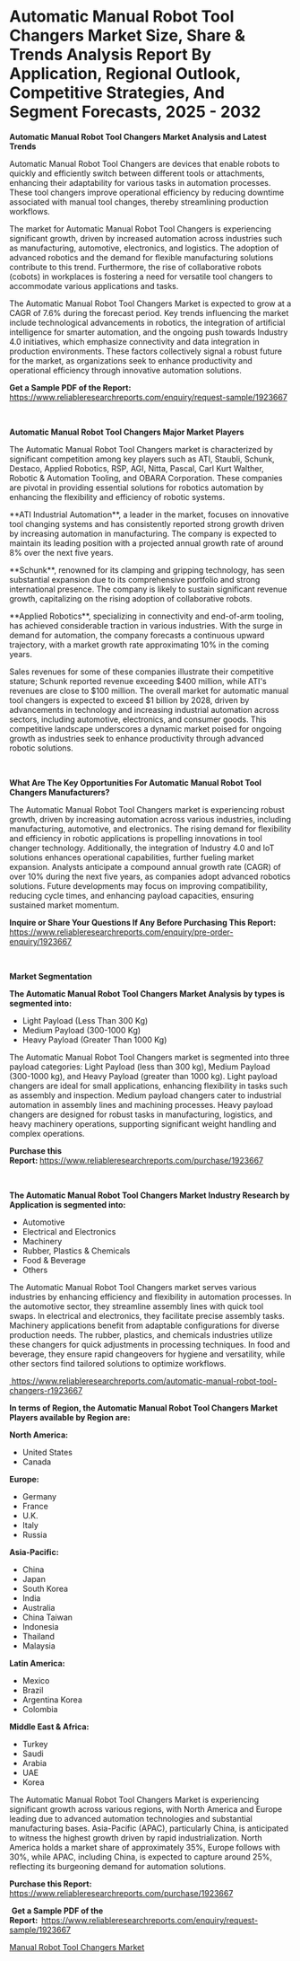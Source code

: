<p><h1>Automatic Manual Robot Tool Changers Market Size, Share & Trends Analysis Report By Application, Regional Outlook, Competitive Strategies, And Segment Forecasts, 2025 - 2032</h1></p><p><strong>Automatic Manual Robot Tool Changers Market Analysis and Latest Trends</strong></p>
<p><p>Automatic Manual Robot Tool Changers are devices that enable robots to quickly and efficiently switch between different tools or attachments, enhancing their adaptability for various tasks in automation processes. These tool changers improve operational efficiency by reducing downtime associated with manual tool changes, thereby streamlining production workflows. </p><p>The market for Automatic Manual Robot Tool Changers is experiencing significant growth, driven by increased automation across industries such as manufacturing, automotive, electronics, and logistics. The adoption of advanced robotics and the demand for flexible manufacturing solutions contribute to this trend. Furthermore, the rise of collaborative robots (cobots) in workplaces is fostering a need for versatile tool changers to accommodate various applications and tasks.</p><p>The Automatic Manual Robot Tool Changers Market is expected to grow at a CAGR of 7.6% during the forecast period. Key trends influencing the market include technological advancements in robotics, the integration of artificial intelligence for smarter automation, and the ongoing push towards Industry 4.0 initiatives, which emphasize connectivity and data integration in production environments. These factors collectively signal a robust future for the market, as organizations seek to enhance productivity and operational efficiency through innovative automation solutions.</p></p>
<p><strong>Get a Sample PDF of the Report:&nbsp;</strong> <a href="https://www.reliableresearchreports.com/enquiry/request-sample/1923667?utm_campaign=34&utm_medium=2&utm_source=Github&utm_content=ia&utm_term=14012025&utm_id=automatic-manual-robot-tool-changers">https://www.reliableresearchreports.com/enquiry/request-sample/1923667</a></p>
<p>&nbsp;</p>
<p><strong>Automatic Manual Robot Tool Changers Major Market Players</strong></p>
<p><p>The Automatic Manual Robot Tool Changers market is characterized by significant competition among key players such as ATI, Staubli, Schunk, Destaco, Applied Robotics, RSP, AGI, Nitta, Pascal, Carl Kurt Walther, Robotic & Automation Tooling, and OBARA Corporation. These companies are pivotal in providing essential solutions for robotics automation by enhancing the flexibility and efficiency of robotic systems.</p><p>**ATI Industrial Automation**, a leader in the market, focuses on innovative tool changing systems and has consistently reported strong growth driven by increasing automation in manufacturing. The company is expected to maintain its leading position with a projected annual growth rate of around 8% over the next five years.</p><p>**Schunk**, renowned for its clamping and gripping technology, has seen substantial expansion due to its comprehensive portfolio and strong international presence. The company is likely to sustain significant revenue growth, capitalizing on the rising adoption of collaborative robots.</p><p>**Applied Robotics**, specializing in connectivity and end-of-arm tooling, has achieved considerable traction in various industries. With the surge in demand for automation, the company forecasts a continuous upward trajectory, with a market growth rate approximating 10% in the coming years.</p><p>Sales revenues for some of these companies illustrate their competitive stature; Schunk reported revenue exceeding $400 million, while ATI's revenues are close to $100 million. The overall market for automatic manual tool changers is expected to exceed $1 billion by 2028, driven by advancements in technology and increasing industrial automation across sectors, including automotive, electronics, and consumer goods. This competitive landscape underscores a dynamic market poised for ongoing growth as industries seek to enhance productivity through advanced robotic solutions.</p></p>
<p>&nbsp;</p>
<p><strong>What Are The Key Opportunities For Automatic Manual Robot Tool Changers Manufacturers?</strong></p>
<p><p>The Automatic Manual Robot Tool Changers market is experiencing robust growth, driven by increasing automation across various industries, including manufacturing, automotive, and electronics. The rising demand for flexibility and efficiency in robotic applications is propelling innovations in tool changer technology. Additionally, the integration of Industry 4.0 and IoT solutions enhances operational capabilities, further fueling market expansion. Analysts anticipate a compound annual growth rate (CAGR) of over 10% during the next five years, as companies adopt advanced robotics solutions. Future developments may focus on improving compatibility, reducing cycle times, and enhancing payload capacities, ensuring sustained market momentum.</p></p>
<p><strong>Inquire or Share Your Questions If Any Before Purchasing This Report:</strong> <a href="https://www.reliableresearchreports.com/enquiry/pre-order-enquiry/1923667?utm_campaign=34&utm_medium=2&utm_source=Github&utm_content=ia&utm_term=14012025&utm_id=automatic-manual-robot-tool-changers">https://www.reliableresearchreports.com/enquiry/pre-order-enquiry/1923667</a></p>
<p>&nbsp;</p>
<p><strong>Market Segmentation</strong></p>
<p><strong>The Automatic Manual Robot Tool Changers Market Analysis by types is segmented into:</strong></p>
<p><ul><li>Light Payload (Less Than 300 Kg)</li><li>Medium Payload (300-1000 Kg)</li><li>Heavy Payload (Greater Than 1000 Kg)</li></ul></p>
<p><p>The Automatic Manual Robot Tool Changers market is segmented into three payload categories: Light Payload (less than 300 kg), Medium Payload (300-1000 kg), and Heavy Payload (greater than 1000 kg). Light payload changers are ideal for small applications, enhancing flexibility in tasks such as assembly and inspection. Medium payload changers cater to industrial automation in assembly lines and machining processes. Heavy payload changers are designed for robust tasks in manufacturing, logistics, and heavy machinery operations, supporting significant weight handling and complex operations.</p></p>
<p><strong>Purchase this Report:&nbsp;</strong><a href="https://www.reliableresearchreports.com/purchase/1923667?utm_campaign=34&utm_medium=2&utm_source=Github&utm_content=ia&utm_term=14012025&utm_id=automatic-manual-robot-tool-changers">https://www.reliableresearchreports.com/purchase/1923667</a></p>
<p>&nbsp;</p>
<p><strong>The Automatic Manual Robot Tool Changers Market Industry Research by Application is segmented into:</strong></p>
<p><ul><li>Automotive</li><li>Electrical and Electronics</li><li>Machinery</li><li>Rubber, Plastics & Chemicals</li><li>Food & Beverage</li><li>Others</li></ul></p>
<p><p>The Automatic Manual Robot Tool Changers market serves various industries by enhancing efficiency and flexibility in automation processes. In the automotive sector, they streamline assembly lines with quick tool swaps. In electrical and electronics, they facilitate precise assembly tasks. Machinery applications benefit from adaptable configurations for diverse production needs. The rubber, plastics, and chemicals industries utilize these changers for quick adjustments in processing techniques. In food and beverage, they ensure rapid changeovers for hygiene and versatility, while other sectors find tailored solutions to optimize workflows.</p></p>
<p><a href="https://www.reliableresearchreports.com/automatic-manual-robot-tool-changers-r1923667?utm_campaign=34&utm_medium=2&utm_source=Github&utm_content=ia&utm_term=14012025&utm_id=automatic-manual-robot-tool-changers">&nbsp;https://www.reliableresearchreports.com/automatic-manual-robot-tool-changers-r1923667</a></p>
<p><strong>In terms of Region, the Automatic Manual Robot Tool Changers Market Players available by Region are:</strong></p>
<p>
    <p> <strong> North America: </strong>
        <ul>
            <li>United States</li>
            <li>Canada</li>
        </ul>
        </p> 
    <p> <strong> Europe: </strong>
        <ul>
            <li>Germany</li>
            <li>France</li>
            <li>U.K.</li>
            <li>Italy</li>
            <li>Russia</li>
        </ul>
        </p> 
    <p> <strong> Asia-Pacific: </strong>
        <ul>
            <li>China</li>
            <li>Japan</li>
            <li>South Korea</li>
            <li>India</li>
            <li>Australia</li>
            <li>China Taiwan</li>
            <li>Indonesia</li>
            <li>Thailand</li>
            <li>Malaysia</li>
        </ul>
        </p> 
    <p> <strong> Latin America: </strong>
        <ul>
            <li>Mexico</li>
            <li>Brazil</li>
            <li>Argentina Korea</li>
            <li>Colombia</li>
        </ul>
        </p> 
    <p> <strong> Middle East & Africa: </strong>
        <ul>
            <li>Turkey</li>
            <li>Saudi</li>
            <li>Arabia</li>
            <li>UAE</li>
            <li>Korea</li>
        </ul>
    </p>
    </p>
<p><p>The Automatic Manual Robot Tool Changers Market is experiencing significant growth across various regions, with North America and Europe leading due to advanced automation technologies and substantial manufacturing bases. Asia-Pacific (APAC), particularly China, is anticipated to witness the highest growth driven by rapid industrialization. North America holds a market share of approximately 35%, Europe follows with 30%, while APAC, including China, is expected to capture around 25%, reflecting its burgeoning demand for automation solutions.</p></p>
<p><strong>Purchase this Report: </strong><a href="https://www.reliableresearchreports.com/purchase/1923667?utm_campaign=34&utm_medium=2&utm_source=Github&utm_content=ia&utm_term=14012025&utm_id=automatic-manual-robot-tool-changers">https://www.reliableresearchreports.com/purchase/1923667</a></p>
<p>&nbsp;<strong>Get a Sample PDF of the Report:&nbsp;&nbsp;</strong><a href="https://www.reliableresearchreports.com/enquiry/request-sample/1923667?utm_campaign=34&utm_medium=2&utm_source=Github&utm_content=ia&utm_term=14012025&utm_id=automatic-manual-robot-tool-changers">https://www.reliableresearchreports.com/enquiry/request-sample/1923667</a></p>
<p><strong></strong></p>
<p><p><a href="https://github.com/guneycigdem35/Market-Research-Report-List-5/blob/main/manual-robot-tool-changers-market.md?utm_campaign=34&utm_medium=2&utm_source=Github&utm_content=ia&utm_term=14012025&utm_id=automatic-manual-robot-tool-changers">Manual Robot Tool Changers Market</a></p></p>